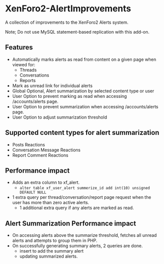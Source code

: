 # XenForo2-AlertImprovements

A collection of improvements to the XenForo2 Alerts system.

Note; Do not use MySQL statement-based replication with this add-on.

## Features
- Automatically marks alerts as read from content on a given page when viewed for:
  - Threads
  - Conversations
  - Reports
- Mark as unread link for individual alerts
- Global Optional, Alert summarization by selected content type or user
- User Option to prevent marking as read when accessing /accounts/alerts page.
- User Option to prevent summarization when accessing /accounts/alerts page.
- User Option to adjust summarization threshold


## Supported content types for alert summarization 

- Posts Reactions
- Conversation Message Reactions
- Report Comment Reactions

## Performance impact

- Adds an extra column to xf_alert.
  - ``` alter table xf_user_alert summerize_id add int(10) unsigned DEFAULT NULL ```
- 1 extra query per thread/conversation/report page request when the user has more than zero active alerts.
  - 1 additional extra query if any alerts are marked as read.

## Alert Summarization Performance impact

- On accessing alerts above the summarize threshold, fetches all unread alerts and attempts to group them in PHP. 
- On successfully generating summary alerts, 2 queries are done. 
  - insert to add the summary alert
  - updating summarized alerts.